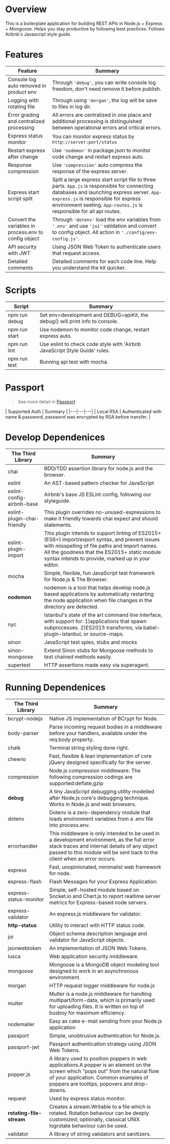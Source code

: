 # Overview

This is a boilerplate application for building REST APIs in Node.js + Express + Mongoose. Helps you stay productive by following best practices. Follows Airbnb's Javascript style guide.

# Features

| Feature | Summary |
|---|---|
|Console log auto removed in product env|Through `'debug'`, you can write console log freedom, don't need remove it before publish.|
|Logging with rotating file|Through using `'morgan'`, the log will be save to files in log dir.|
|Error grading and centralized processing|All errors are centralized in one place and additional processing is distinguished between operational errors and critical errors.|
|Express status monitor|You can monitor express status by `http://server:port/status`|
|Restart express after change|Use `'nodemon'` in package.json to monitor code change and restart express auto.|
|Response compression|Use `'compression'` auto compress the response of the express server. |
|Express start script split|Split a large express start script file to three parts. `App.js` is responsible for connecting databases and launching express server. `App-express.js` is responsible for express environment seeting. `App-routes.js` is responsible for all api routes. |
|Convert the variables in process.env to config object|Through `'dotenv'` load the env variables from `'.env'` and use `'joi'` validation and convert to config object. All action in `'./config/env-config.js'`. |
|API security with JWT|Using JSON Web Token to authenticate users that request access.|
|Detailed comments|Detailed comments for each code line. Help you understand the kit quicker.|

# Scripts

| Script | Summary |
|---|---|
|npm run debug|Set env=development and DEBUG=apiKit, the debug() will print info to console.|
|npm run start|Use nodemon to monitor code change, restart express auto.|
|npm run lint|Use eslint to check code style with 'Airbnb JavaScript Style Guide' rules.|
|npm run test|Running api test with mocha.|

# Passport

> See more detail in [Passport](/doc/passport.md)

| Supported Auth | Summary |
|---|---|---|
| Local RSA | Authenticated with name & password, password was encrypted by RSA before transfer. |

# Develop Dependenices

| The Third Library | Summary |
|---|---|
|chai|BDD/TDD assertion library for node.js and the browser. |
|eslint|An AST-based pattern checker for JavaScript|
|eslint-config-airbnb-base|Airbnb's base JS ESLint config, following our styleguide.|
|eslint-plugin-chai-friendly|This plugin overrides no-unused-expressions to make it friendly towards chai expect and should statements.|
|eslint-plugin-import|This plugin intends to support linting of ES2015+ (ES6+) import/export syntax, and prevent issues with misspelling of file paths and import names. All the goodness that the ES2015+ static module syntax intends to provide, marked up in your editor.|
|mocha|Simple, flexible, fun JavaScript test framework for Node.js & The Browser. |
|**nodemon**|nodemon is a tool that helps develop node.js based applications by automatically restarting the node application when file changes in the directory are detected.|
|nyc|Istanbul's state of the art command line interface, with support for: 1)applications that spawn subprocesses. 2)ES2015 transforms, via babel-plugin-istanbul, or source-maps.|
|sinon|JavaScript test spies, stubs and mocks|
|sinon-mongoose|Extend Sinon stubs for Mongoose methods to test chained methods easily.|
|supertest|HTTP assertions made easy via superagent.|

# Running Dependenices

| The Third Library | Summary |
|---|---|
|bcrypt-nodejs|Native JS implementation of BCrypt for Node. |
|body-parser|Parse incoming request bodies in a middleware before your handlers, available under the req.body property.|
|chalk|Terminal string styling done right.|
|cheerio|Fast, flexible & lean implementation of core jQuery designed specifically for the server.|
|compression|Node.js compression middleware. The following compression codings are supported:deflate,gzip|
|**debug**|A tiny JavaScript debugging utility modelled after Node.js core's debugging technique. Works in Node.js and web browsers.|
|dotenv|Dotenv is a zero-dependency module that loads environment variables from a .env file into process.env. |
|errorhandler|This middleware is only intended to be used in a development environment, as the full error stack traces and internal details of any object passed to this module will be sent back to the client when an error occurs.|
|express|Fast, unopinionated, minimalist web framework for node.|
|express-flash|Flash Messages for your Express Application.|
|express-status-monitor|Simple, self-hosted module based on Socket.io and Chart.js to report realtime server metrics for Express-based node servers.|
|express-validator|An express.js middleware for validator.|
|**http-status**|Utility to interact with HTTP status code.|
|joi|Object schema description language and validator for JavaScript objects.|
|jsonwebtoken|An implementation of JSON Web Tokens.|
|lusca|Web application security middleware.|
|mongoose|Mongoose is a MongoDB object modeling tool designed to work in an asynchronous environment.|
|morgan|HTTP request logger middleware for node.js|
|multer|Multer is a node.js middleware for handling multipart/form-data, which is primarily used for uploading files. It is written on top of busboy for maximum efficiency.|
|nodemailer|Easy as cake e-mail sending from your Node.js application|
|passport|Simple, unobtrusive authentication for Node.js.|
|passport-jwt|Passport authentication strategy using JSON Web Tokens.|
|popper.js|A library used to position poppers in web applications.A popper is an element on the screen which "pops out" from the natural flow of your application. Common examples of poppers are tooltips, popovers and drop-downs.|
|request|Used by express status monitor.|
|**rotating-file-stream**|Creates a stream.Writable to a file which is rotated. Rotation behaviour can be deeply customized; optionally, classical UNIX logrotate behaviour can be used.|
|validator|A library of string validators and sanitizers.|
